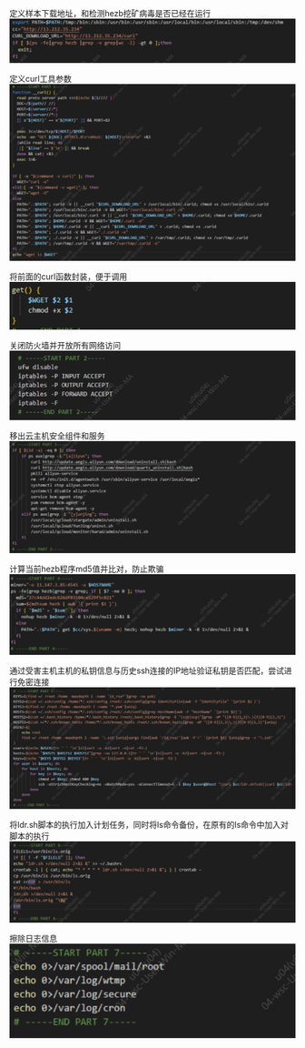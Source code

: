定义样本下载地址，和检测hezb挖矿病毒是否已经在运行
![](attachments/Pasted%20image%2020230227224021.png)

定义curl工具参数
![](attachments/Pasted%20image%2020230227224339.png)

将前面的curl函数封装，便于调用
![](attachments/Pasted%20image%2020230227225240.png)

关闭防火墙并开放所有网络访问
![](attachments/Pasted%20image%2020230227224634.png)

移出云主机安全组件和服务
![](attachments/Pasted%20image%2020230227225351.png)

计算当前hezb程序md5值并比对，防止欺骗
![](attachments/Pasted%20image%2020230227230001.png)

通过受害主机主机的私钥信息与历史ssh连接的IP地址验证私钥是否匹配，尝试进行免密连接
![](attachments/Pasted%20image%2020230227225621.png)

将ldr.sh脚本的执行加入计划任务，同时将ls命令备份，在原有的ls命令中加入对脚本的执行
![](attachments/Pasted%20image%2020230227230137.png)

擦除日志信息
![](attachments/Pasted%20image%2020230227230200.png)